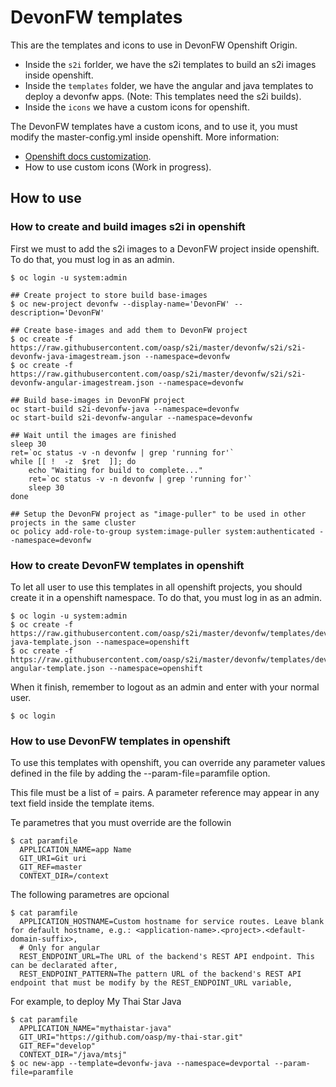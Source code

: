 # DevonFW templates

This are the templates and icons to use in DevonFW Openshift Origin.

- Inside the `s2i` forlder, we have the s2i templates to build an s2i images inside openshift.
- Inside the `templates` folder, we have the angular and java templates to deploy a devonfw apps. (Note: This templates need the s2i builds).
- Inside the `icons` we have a custom icons for openshift.

The DevonFW templates have a custom icons, and to use it, you must modify the master-config.yml inside openshift. More information:
- [Openshift docs customization](https://docs.openshift.com/container-platform/3.5/install_config/web_console_customization.html#loading-custom-scripts-and-stylesheets).
- How to use custom icons (Work in progress).

## How to use

### How to create and build images s2i in openshift

First we must to add the s2i images to a DevonFW project inside openshift. To do that, you must log in as an admin.
```
$ oc login -u system:admin

## Create project to store build base-images
$ oc new-project devonfw --display-name='DevonFW' --description='DevonFW'

## Create base-images and add them to DevonFW project
$ oc create -f https://raw.githubusercontent.com/oasp/s2i/master/devonfw/s2i/s2i-devonfw-java-imagestream.json --namespace=devonfw
$ oc create -f https://raw.githubusercontent.com/oasp/s2i/master/devonfw/s2i/s2i-devonfw-angular-imagestream.json --namespace=devonfw

## Build base-images in DevonFW project
oc start-build s2i-devonfw-java --namespace=devonfw
oc start-build s2i-devonfw-angular --namespace=devonfw

## Wait until the images are finished
sleep 30
ret=`oc status -v -n devonfw | grep 'running for'`
while [[ !  -z  $ret  ]]; do
    echo "Waiting for build to complete..."
    ret=`oc status -v -n devonfw | grep 'running for'`
    sleep 30
done

## Setup the DevonFW project as "image-puller" to be used in other projects in the same cluster
oc policy add-role-to-group system:image-puller system:authenticated --namespace=devonfw

```

### How to create DevonFW templates in openshift

To let all user to use this templates in all openshift projects, you should create it in a openshift namespace. To do that, you must log in as an admin.
```
$ oc login -u system:admin
$ oc create -f https://raw.githubusercontent.com/oasp/s2i/master/devonfw/templates/devonfw-java-template.json --namespace=openshift
$ oc create -f https://raw.githubusercontent.com/oasp/s2i/master/devonfw/templates/devonfw-angular-template.json --namespace=openshift
```

When it finish, remember to logout as an admin and enter with your normal user.
```
$ oc login
```
	
### How to use DevonFW templates in openshift

To use this templates with openshift, you can override any parameter values defined in the file by adding the --param-file=paramfile option.

This file must be a list of <name>=<value> pairs. A parameter reference may appear in any text field inside the template items.

Te parametres that you must override are the followin

    $ cat paramfile
      APPLICATION_NAME=app Name
	  GIT_URI=Git uri
	  GIT_REF=master
	  CONTEXT_DIR=/context
		
The following parametres are opcional

	$ cat paramfile
	  APPLICATION_HOSTNAME=Custom hostname for service routes. Leave blank for default hostname, e.g.: <application-name>.<project>.<default-domain-suffix>,
	  # Only for angular
	  REST_ENDPOINT_URL=The URL of the backend's REST API endpoint. This can be declarated after,
	  REST_ENDPOINT_PATTERN=The pattern URL of the backend's REST API endpoint that must be modify by the REST_ENDPOINT_URL variable,

For example, to deploy My Thai Star Java

    $ cat paramfile
	  APPLICATION_NAME="mythaistar-java"
	  GIT_URI="https://github.com/oasp/my-thai-star.git"
	  GIT_REF="develop"
	  CONTEXT_DIR="/java/mtsj"
    $ oc new-app --template=devonfw-java --namespace=devportal --param-file=paramfile
